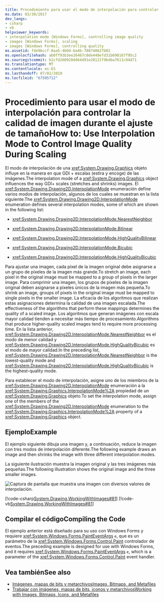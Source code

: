 ```yaml
---
title: Procedimiento para usar el modo de interpolación para controlar la calidad de imagen durante el ajuste de tamaño
ms.date: 03/30/2017
dev_langs:
- csharp
- vb
helpviewer_keywords:
- interpolation mode [Windows Forms], controlling image quality
- images [Windows Forms], scaling
- images [Windows Forms], controlling quality
ms.assetid: fde9bccf-8aa5-4b0d-ba4b-788740627b02
ms.openlocfilehash: ab0ff93b3ee26467c0de448efd31b698167f95c2
ms.sourcegitcommit: b1cfd260928d464d91e20121f9bdba7611c94d71
ms.translationtype: MT
ms.contentlocale: es-ES
ms.lasthandoff: 07/02/2019
ms.locfileid: "67505712"
---
```

# <a name="how-to-use-interpolation-mode-to-control-image-quality-during-scaling"></a><span data-ttu-id="d8210-102">Procedimiento para usar el modo de interpolación para controlar la calidad de imagen durante el ajuste de tamaño</span><span class="sxs-lookup"><span data-stu-id="d8210-102">How to: Use Interpolation Mode to Control Image Quality During Scaling</span></span>
<span data-ttu-id="d8210-103">El modo de interpolación de una <xref:System.Drawing.Graphics> objeto influye en la manera en que GDI + escalas (estira y encoge) de las imágenes.</span><span class="sxs-lookup"><span data-stu-id="d8210-103">The interpolation mode of a <xref:System.Drawing.Graphics> object influences the way GDI+ scales (stretches and shrinks) images.</span></span> <span data-ttu-id="d8210-104">El <xref:System.Drawing.Drawing2D.InterpolationMode> enumeración define varios modos de interpolación, algunos de los cuales se muestran en la lista siguiente:</span><span class="sxs-lookup"><span data-stu-id="d8210-104">The <xref:System.Drawing.Drawing2D.InterpolationMode> enumeration defines several interpolation modes, some of which are shown in the following list:</span></span>  
  
- <xref:System.Drawing.Drawing2D.InterpolationMode.NearestNeighbor>  
  
- <xref:System.Drawing.Drawing2D.InterpolationMode.Bilinear>  
  
- <xref:System.Drawing.Drawing2D.InterpolationMode.HighQualityBilinear>  
  
- <xref:System.Drawing.Drawing2D.InterpolationMode.Bicubic>  
  
- <xref:System.Drawing.Drawing2D.InterpolationMode.HighQualityBicubic>  
  
 <span data-ttu-id="d8210-105">Para ajustar una imagen, cada píxel de la imagen original debe asignarse a un grupo de píxeles de la imagen más grande.</span><span class="sxs-lookup"><span data-stu-id="d8210-105">To stretch an image, each pixel in the original image must be mapped to a group of pixels in the larger image.</span></span> <span data-ttu-id="d8210-106">Para comprimir una imagen, los grupos de píxeles de la imagen original deben asignarse a píxeles únicos de la imagen más pequeña.</span><span class="sxs-lookup"><span data-stu-id="d8210-106">To shrink an image, groups of pixels in the original image must be mapped to single pixels in the smaller image.</span></span> <span data-ttu-id="d8210-107">La eficacia de los algoritmos que realizan estas asignaciones determina la calidad de una imagen escalada.</span><span class="sxs-lookup"><span data-stu-id="d8210-107">The effectiveness of the algorithms that perform these mappings determines the quality of a scaled image.</span></span> <span data-ttu-id="d8210-108">Los algoritmos que generan imágenes con escala mayor calidad tienden a necesitar más tiempo de procesamiento.</span><span class="sxs-lookup"><span data-stu-id="d8210-108">Algorithms that produce higher-quality scaled images tend to require more processing time.</span></span> <span data-ttu-id="d8210-109">En la lista anterior, <xref:System.Drawing.Drawing2D.InterpolationMode.NearestNeighbor> es el modo de menor calidad y <xref:System.Drawing.Drawing2D.InterpolationMode.HighQualityBicubic> es el modo de mayor calidad.</span><span class="sxs-lookup"><span data-stu-id="d8210-109">In the preceding list, <xref:System.Drawing.Drawing2D.InterpolationMode.NearestNeighbor> is the lowest-quality mode and <xref:System.Drawing.Drawing2D.InterpolationMode.HighQualityBicubic> is the highest-quality mode.</span></span>  
  
 <span data-ttu-id="d8210-110">Para establecer el modo de interpolación, asigne uno de los miembros de la <xref:System.Drawing.Drawing2D.InterpolationMode> enumeración a la <xref:System.Drawing.Graphics.InterpolationMode%2A> propiedad de un <xref:System.Drawing.Graphics> objeto.</span><span class="sxs-lookup"><span data-stu-id="d8210-110">To set the interpolation mode, assign one of the members of the <xref:System.Drawing.Drawing2D.InterpolationMode> enumeration to the <xref:System.Drawing.Graphics.InterpolationMode%2A> property of a <xref:System.Drawing.Graphics> object.</span></span>  
  
## <a name="example"></a><span data-ttu-id="d8210-111">Ejemplo</span><span class="sxs-lookup"><span data-stu-id="d8210-111">Example</span></span>  
 <span data-ttu-id="d8210-112">El ejemplo siguiente dibuja una imagen y, a continuación, reduce la imagen con tres modos de interpolación diferente.</span><span class="sxs-lookup"><span data-stu-id="d8210-112">The following example draws an image and then shrinks the image with three different interpolation modes.</span></span>  
  
 <span data-ttu-id="d8210-113">La siguiente ilustración muestra la imagen original y las tres imágenes más pequeñas.</span><span class="sxs-lookup"><span data-stu-id="d8210-113">The following illustration shows the original image and the three smaller images.</span></span>  
  
 ![Captura de pantalla que muestra una imagen con diversos valores de interpolación.](./media/how-to-use-interpolation-mode-to-control-image-quality-during-scaling/varied-interpolation-settings.png)  
  
 [!code-csharp[System.Drawing.WorkingWithImages#81](~/samples/snippets/csharp/VS_Snippets_Winforms/System.Drawing.WorkingWithImages/CS/Class1.cs#81)]
 [!code-vb[System.Drawing.WorkingWithImages#81](~/samples/snippets/visualbasic/VS_Snippets_Winforms/System.Drawing.WorkingWithImages/VB/Class1.vb#81)]  
  
## <a name="compiling-the-code"></a><span data-ttu-id="d8210-115">Compilar el código</span><span class="sxs-lookup"><span data-stu-id="d8210-115">Compiling the Code</span></span>  
 <span data-ttu-id="d8210-116">El ejemplo anterior está diseñado para su uso con Windows Forms y requiere <xref:System.Windows.Forms.PaintEventArgs> `e`, que es un parámetro de la <xref:System.Windows.Forms.Control.Paint> controlador de eventos.</span><span class="sxs-lookup"><span data-stu-id="d8210-116">The preceding example is designed for use with Windows Forms, and it requires <xref:System.Windows.Forms.PaintEventArgs> `e`, which is a parameter of the <xref:System.Windows.Forms.Control.Paint> event handler.</span></span>  
  
## <a name="see-also"></a><span data-ttu-id="d8210-117">Vea también</span><span class="sxs-lookup"><span data-stu-id="d8210-117">See also</span></span>

- [<span data-ttu-id="d8210-118">Imágenes, mapas de bits y metarchivos</span><span class="sxs-lookup"><span data-stu-id="d8210-118">Images, Bitmaps, and Metafiles</span></span>](images-bitmaps-and-metafiles.md)
- [<span data-ttu-id="d8210-119">Trabajar con imágenes, mapas de bits, iconos y metarchivos</span><span class="sxs-lookup"><span data-stu-id="d8210-119">Working with Images, Bitmaps, Icons, and Metafiles</span></span>](working-with-images-bitmaps-icons-and-metafiles.md)
